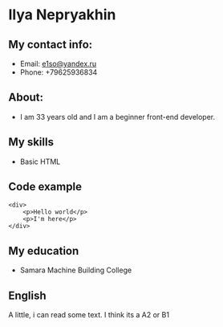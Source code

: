 # Ilya Nepryakhin
## My contact info:
* Email: e1so@yandex.ru
* Phone: +79625936834
## About:
* I am 33 years old and I am a beginner front-end developer.
## My skills
* Basic HTML 
## Code example
``` 
<div>
    <p>Hello world</p>
    <p>I'm here</p>
</div>
```
## My education
* Samara Machine Building College
## English 
A little, i can read some text. I think its a A2 or B1 